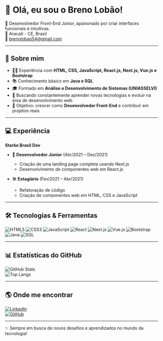 # 👋 Olá, eu sou o Breno Lobão!

🎯 Desenvolvedor Front-End Júnior, apaixonado por criar interfaces funcionais e intuitivas.  
📍 Aracati - CE, Brasil  
📧 brenolobao54@gmail.com  

---

## 🚀 Sobre mim
- 👨‍💻 Experiência com **HTML, CSS, JavaScript, React.js, Next.js, Vue.js e Bootstrap**  
- 📚 Conhecimento básico em **Java e SQL**  
- 🎓 Formado em **Análise e Desenvolvimento de Sistemas (UNIASSELVI)**  
- 🔎 Buscando constantemente aprender novas tecnologias e evoluir na área de desenvolvimento web  
- 🌱 Objetivo: crescer como **Desenvolvedor Front-End** e contribuir em projetos reais

---

## 💻 Experiência
**Starke Brasil Dev**  
- 🚀 **Desenvolvedor Júnior** (Abr/2021 – Dez/2021)  
  - Criação de uma landing page completa usando Next.js  
  - Desenvolvimento de componentes web em React.js  

- 🛠️ **Estagiário** (Fev/2021 – Abr/2021)  
  - Refatoração de código  
  - Criação de componentes web em HTML, CSS e JavaScript  

---

## 🛠️ Tecnologias & Ferramentas
![HTML5](https://img.shields.io/badge/HTML5-E34F26?style=for-the-badge&logo=html5&logoColor=fff)
![CSS3](https://img.shields.io/badge/CSS3-1572B6?style=for-the-badge&logo=css3&logoColor=fff)
![JavaScript](https://img.shields.io/badge/JavaScript-F7DF1E?style=for-the-badge&logo=javascript&logoColor=000)
![React](https://img.shields.io/badge/React-20232A?style=for-the-badge&logo=react&logoColor=61DAFB)
![Next.js](https://img.shields.io/badge/Next.js-000000?style=for-the-badge&logo=nextdotjs&logoColor=fff)
![Vue.js](https://img.shields.io/badge/Vue.js-35495E?style=for-the-badge&logo=vuedotjs&logoColor=4FC08D)
![Bootstrap](https://img.shields.io/badge/Bootstrap-563D7C?style=for-the-badge&logo=bootstrap&logoColor=fff)
![Java](https://img.shields.io/badge/Java-ED8B00?style=for-the-badge&logo=openjdk&logoColor=fff)
![SQL](https://img.shields.io/badge/SQL-4479A1?style=for-the-badge&logo=mysql&logoColor=fff)

---

## 📊 Estatísticas do GitHub
![GitHub Stats](https://github-readme-stats.vercel.app/api?username=brenolobao&show_icons=true&theme=dracula)  
![Top Langs](https://github-readme-stats.vercel.app/api/top-langs/?username=brenolobao&layout=compact&theme=dracula)  

---

## 🌎 Onde me encontrar
[![LinkedIn](https://img.shields.io/badge/LinkedIn-0077B5?style=for-the-badge&logo=linkedin&logoColor=fff)](https://www.linkedin.com/in/breno-lob%C3%A3o-b81013203)  
[![GitHub](https://img.shields.io/badge/GitHub-000?style=for-the-badge&logo=github&logoColor=fff)](https://github.com/brenolobao)  

---
✨ Sempre em busca de novos desafios e aprendizados no mundo da tecnologia!

